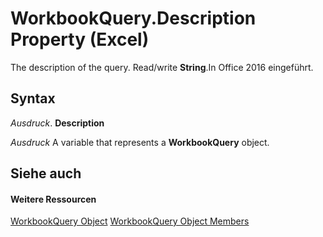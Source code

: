 
# WorkbookQuery.Description Property (Excel)

The description of the query. Read/write  **String**.In Office 2016 eingeführt.


## Syntax

 _Ausdruck_. **Description**

 _Ausdruck_ A variable that represents a **WorkbookQuery** object.


## Siehe auch


#### Weitere Ressourcen


[WorkbookQuery Object](2a27186f-5e02-f026-bee2-b4c7aa852711.md)
[WorkbookQuery Object Members](http://msdn.microsoft.com/library/3c698446-813c-edc2-f8c9-66f5dfc2d1c3%28Office.15%29.aspx)